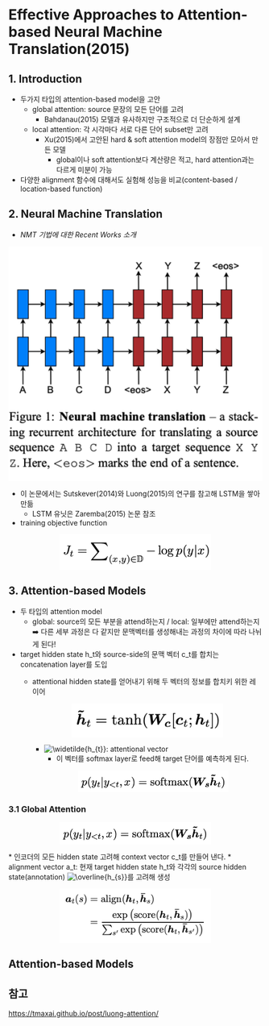 # Effective Approaches to Attention-based Neural Machine Translation(2015)
## 1. Introduction
* 두가지 타입의 attention-based model을 고안
  * global attention: source 문장의 모든 단어를 고려
      * Bahdanau(2015) 모델과 유사하지만 구조적으로 더 단순하게 설계 
  * local attention: 각 시각마다 서로 다른 단어 subset만 고려
      * Xu(2015)에서 고안된 hard & soft attention model의 장점만 모아서 만든 모델
          * global이나 soft attention보다 계산량은 적고, hard attention과는 다르게 미분이 가능
* 다양한 alignment 함수에 대해서도 실험해 성능을 비교(content-based / location-based function)

## 2. Neural Machine Translation
* _NMT 기법에 대한 Recent Works 소개_
<p align="center"><img src = "./img/20.png" width="600px" align="center"></p>

* 이 논문에서는 Sutskever(2014)와 Luong(2015)의 연구를 참고해 LSTM을 쌓아 만듦
    * LSTM 유닛은 Zaremba(2015) 논문 참조
* training objective function
<p align="center"><img src = "./img/21.png" width="300px" align="center"></p>

## 3. Attention-based Models
* 두 타입의 attention model
    * global: source의 모든 부분을 attend하는지 / local: 일부에만 attend하는지 ➡️ 다른 세부 과정은 다 같지만 문맥벡터를 생성해내는 과정의 차이에 따라 나뉘게 된다!
* target hidden state h_t와 source-side의 문맥 벡터 c_t를 합치는 concatenation layer를 도입
    * attentional hidden state를 얻어내기 위해 두 벡터의 정보를 합치키 위한 레이어
        <p align="center"><img src = "./img/22.png" width="300px" align="center"></p>
        
        * <img src="https://latex.codecogs.com/gif.latex?\widetilde{h_{t}}" title="\widetilde{h_{t}}" />: attentional vector
            * 이 벡터를 softmax layer로 feed해 target 단어를 예측하게 된다.
            <p align="center"><img src = "./img/23.png" width="300px" align="center"></p>
### 3.1 Global Attention
<p align="center"><img src = "./img/23.png" width="300px" align="center"></p>
* 인코더의 모든 hidden state 고려해 context vector c_t를 만들어 낸다.
* alignment vector a_t: 현재 target hidden state h_t와 각각의 source hidden state(annotation) <img src="https://latex.codecogs.com/gif.latex?\overline{h_{s}}" title="\overline{h_{s}}" />를 고려해 생성
<p align="center"><img src = "./img/25.png" width="300px" align="center"></p>

## Attention-based Models
## 참고
https://tmaxai.github.io/post/luong-attention/
